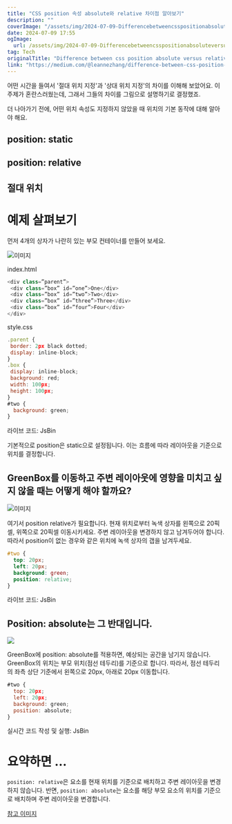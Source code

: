```yaml
---
title: "CSS position 속성 absolute와 relative 차이점 알아보기"
description: ""
coverImage: "/assets/img/2024-07-09-Differencebetweencsspositionabsoluteversusrelative_0.png"
date: 2024-07-09 17:55
ogImage:
  url: /assets/img/2024-07-09-Differencebetweencsspositionabsoluteversusrelative_0.png
tag: Tech
originalTitle: "Difference between css position absolute versus relative"
link: "https://medium.com/@leannezhang/difference-between-css-position-absolute-versus-relative-35f064384c6"
---
```


어떤 시간을 들여서 '절대 위치 지정'과 '상대 위치 지정'의 차이를 이해해 보았어요. 이 주제가 혼란스러웠는데, 그래서 그들의 차이를 그림으로 설명하기로 결정했죠.

더 나아가기 전에, 어떤 위치 속성도 지정하지 않았을 때 위치의 기본 동작에 대해 알아야 해요.

## position: static

## position: relative

<div class="content-ad"></div>

## 절대 위치

# 예제 살펴보기

먼저 4개의 상자가 나란히 있는 부모 컨테이너를 만들어 보세요.

![이미지](/assets/img/2024-07-09-Differencebetweencsspositionabsoluteversusrelative_0.png)

<div class="content-ad"></div>

index.html

```js
<div class=”parent”>
 <div class=”box” id=”one”>One</div>
 <div class=”box” id=”two”>Two</div>
 <div class=”box” id=”three”>Three</div>
 <div class=”box” id=”four”>Four</div>
</div>
```

style.css

```js
.parent {
 border: 2px black dotted;
 display: inline-block;
}
.box {
 display: inline-block;
 background: red;
 width: 100px;
 height: 100px;
}
#two {
  background: green;
}
```

<div class="content-ad"></div>

라이브 코드: JsBin

기본적으로 position은 static으로 설정됩니다. 이는 흐름에 따라 레이아웃을 기준으로 위치를 결정합니다.

## GreenBox를 이동하고 주변 레이아웃에 영향을 미치고 싶지 않을 때는 어떻게 해야 할까요?

![이미지](/assets/img/2024-07-09-Differencebetweencsspositionabsoluteversusrelative_1.png)

<div class="content-ad"></div>

여기서 position relative가 필요합니다. 현재 위치로부터 녹색 상자를 왼쪽으로 20픽셀, 위쪽으로 20픽셀 이동시키세요. 주변 레이아웃을 변경하지 않고 남겨두어야 합니다. 따라서 position이 없는 경우와 같은 위치에 녹색 상자의 갭을 남겨두세요.

```css
#two {
  top: 20px;
  left: 20px;
  background: green;
  position: relative;
}
```

라이브 코드: JsBin

## Position: absolute는 그 반대입니다.

<div class="content-ad"></div>

<img src="/assets/img/2024-07-09-Differencebetweencsspositionabsoluteversusrelative_2.png" />

GreenBox에 position: absolute를 적용하면, 예상되는 공간을 남기지 않습니다. GreenBox의 위치는 부모 위치(점선 테두리)를 기준으로 합니다. 따라서, 점선 테두리의 좌측 상단 기준에서 왼쪽으로 20px, 아래로 20px 이동합니다.

```js
#two {
  top: 20px;
  left: 20px;
  background: green;
  position: absolute;
}
```

실시간 코드 작성 및 실행: JsBin

<div class="content-ad"></div>

# 요약하면 …

`position: relative`은 요소를 현재 위치를 기준으로 배치하고 주변 레이아웃을 변경하지 않습니다. 반면, `position: absolute`는 요소를 해당 부모 요소의 위치를 기준으로 배치하며 주변 레이아웃을 변경합니다.

[참고 이미지](/assets/img/2024-07-09-Differencebetweencsspositionabsoluteversusrelative_3.png)
